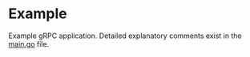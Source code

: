 # Example

Example gRPC application. Detailed explanatory comments exist in the
[main.go](./main.go) file.
